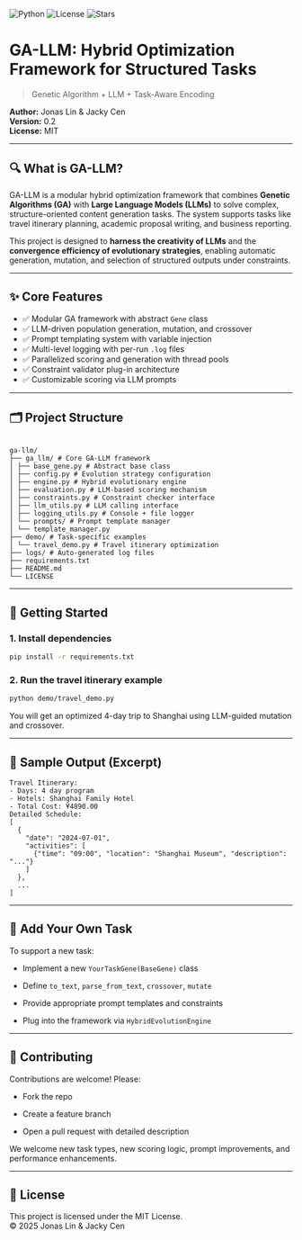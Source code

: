 ![Python](https://img.shields.io/badge/python-3.8+-blue)
![License](https://img.shields.io/github/license/step2-technology/ga-llm)
![Stars](https://img.shields.io/github/stars/step2-technology/ga-llm?style=social)

# GA-LLM: Hybrid Optimization Framework for Structured Tasks

> Genetic Algorithm + LLM + Task-Aware Encoding

**Author:** Jonas Lin & Jacky Cen  
**Version:** 0.2  
**License:** MIT

---

## 🔍 What is GA-LLM?

GA-LLM is a modular hybrid optimization framework that combines **Genetic Algorithms (GA)** with **Large Language Models (LLMs)** to solve complex, structure-oriented content generation tasks. The system supports tasks like travel itinerary planning, academic proposal writing, and business reporting.

This project is designed to **harness the creativity of LLMs** and the **convergence efficiency of evolutionary strategies**, enabling automatic generation, mutation, and selection of structured outputs under constraints.

---

## ✨ Core Features

- ✅ Modular GA framework with abstract `Gene` class
- ✅ LLM-driven population generation, mutation, and crossover
- ✅ Prompt templating system with variable injection
- ✅ Multi-level logging with per-run `.log` files
- ✅ Parallelized scoring and generation with thread pools
- ✅ Constraint validator plug-in architecture
- ✅ Customizable scoring via LLM prompts

---

## 🗂️ Project Structure

```

ga-llm/  
├── ga_llm/ # Core GA-LLM framework  
│ ├── base_gene.py # Abstract base class  
│ ├── config.py # Evolution strategy configuration  
│ ├── engine.py # Hybrid evolutionary engine  
│ ├── evaluation.py # LLM-based scoring mechanism  
│ ├── constraints.py # Constraint checker interface  
│ ├── llm_utils.py # LLM calling interface  
│ ├── logging_utils.py # Console + file logger  
│ └── prompts/ # Prompt template manager  
│ └── template_manager.py  
├── demo/ # Task-specific examples  
│ └── travel_demo.py # Travel itinerary optimization  
├── logs/ # Auto-generated log files  
├── requirements.txt  
├── README.md  
└── LICENSE

````

---

## 🚀 Getting Started

### 1. Install dependencies

```bash
pip install -r requirements.txt
````

### 2. Run the travel itinerary example

```bash
python demo/travel_demo.py
```

You will get an optimized 4-day trip to Shanghai using LLM-guided mutation and crossover.

---

## 🧠 Sample Output (Excerpt)

```text
Travel Itinerary:
- Days: 4 day program
- Hotels: Shanghai Family Hotel
- Total Cost: ¥4890.00
Detailed Schedule:
[
  {
    "date": "2024-07-01",
    "activities": [
      {"time": "09:00", "location": "Shanghai Museum", "description": "..."}
    ]
  },
  ...
]
```

---

## 🧩 Add Your Own Task

To support a new task:

- Implement a new `YourTaskGene(BaseGene)` class
    
- Define `to_text`, `parse_from_text`, `crossover`, `mutate`
    
- Provide appropriate prompt templates and constraints
    
- Plug into the framework via `HybridEvolutionEngine`
    

---

## 🤝 Contributing

Contributions are welcome! Please:

- Fork the repo
    
- Create a feature branch
    
- Open a pull request with detailed description
    

We welcome new task types, new scoring logic, prompt improvements, and performance enhancements.

---

## 📄 License

This project is licensed under the MIT License.  
© 2025 Jonas Lin & Jacky Cen
